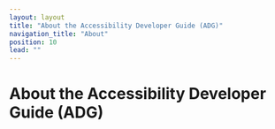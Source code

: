 ```yaml
---
layout: layout
title: "About the Accessibility Developer Guide (ADG)"
navigation_title: "About"
position: 10
lead: ""
---
```


# About the Accessibility Developer Guide (ADG)

